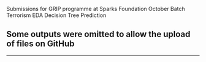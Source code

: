 Submissions for GRIP programme at Sparks Foundation October Batch
Terrorism EDA
Decision Tree Prediction
## Some outputs were omitted to allow the upload of files on GitHub
-------------------------------------------------------------------
